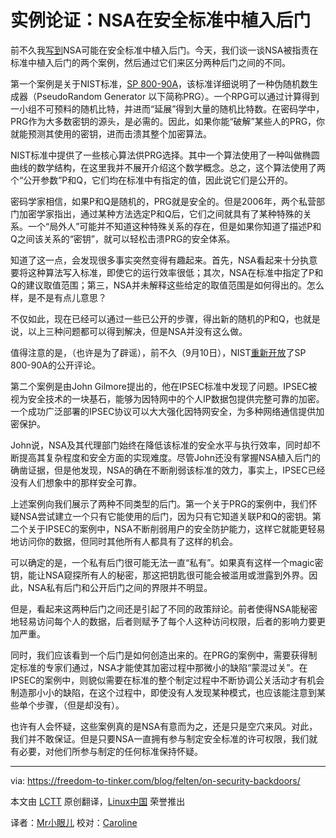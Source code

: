 实例论证：NSA在安全标准中植入后门
=====================

前不久我[写到][1]NSA可能在安全标准中植入后门。今天，我们谈一谈NSA被指责在标准中植入后门的两个案例，然后通过它们来区分两种后门之间的不同。

第一个案例是关于NIST标准，[SP 800-90A][2]，该标准详细说明了一种伪随机数生成器（PseudoRandom Generator 以下简称PRG）。一个RPG可以通过计算得到一小组不可预料的随机比特，并进而“延展”得到大量的随机比特数。在密码学中，PRG作为大多数密钥的源头，是必需的。因此，如果你能“破解”某些人的PRG，你就能预测其使用的密钥，进而击溃其整个加密算法。

NIST标准中提供了一些核心算法供PRG选择。其中一个算法使用了一种叫做椭圆曲线的数学结构，在这里我并不展开介绍这个数学概念。总之，这个算法使用了两个“公开参数”P和Q，它们均在标准中有指定的值，因此说它们是公开的。

密码学家相信，如果P和Q是随机的，PRG就是安全的。但是2006年，两个私营部门加密学家指出，通过某种方法选定P和Q后，它们之间就具有了某种特殊的关系。一个“局外人”可能并不知道这种特殊关系的存在，但是如果你知道了描述P和Q之间该关系的“密钥”，就可以轻松击溃PRG的安全体系。

知道了这一点，会发现很多事实突然变得有趣起来。首先，NSA看起来十分执意要将这种算法写入标准，即使它的运行效率很低；其次，NSA在标准中指定了P和Q的建议取值范围；第三，NSA并未解释这些给定的取值范围是如何得出的。怎么样，是不是有点儿意思？

不仅如此，现在已经可以通过一些已公开的步骤，得出新的随机的P和Q，也就是说，以上三种问题都可以得到解决，但是NSA并没有这么做。

值得注意的是，（也许是为了辟谣），前不久（9月10日），NIST[重新开放][3]了SP 800-90A的公开评论。

第二个案例是由John Gilmore提出的，他在IPSEC标准中发现了问题。IPSEC被视为安全技术的一块基石，能够为因特网中的个人IP数据包提供完整可靠的加密。一个成功广泛部署的IPSEC协议可以大大强化因特网安全，为多种网络通信提供加密保护。

John说，NSA及其代理部门始终在降低该标准的安全水平与执行效率，同时却不断提高其复杂程度和安全方面的实现难度。尽管John还没有掌握NSA植入后门的确凿证据，但是他发现，NSA的确在不断削弱该标准的效力，事实上，IPSEC已经没有人们想象中的那样安全可靠。

上述案例向我们展示了两种不同类型的后门。第一个关于PRG的案例中，我们怀疑NSA尝试建立一个只有它能使用的后门，因为只有它知道关联P和Q的密钥。第二个关于IPSEC的案例中，NSA不断削弱用户的安全防护能力，这样它就能更轻易地访问你的数据，但同时其他所有人都具有了这样的机会。

可以确定的是，一个私有后门很可能无法一直“私有”。如果真有这样一个magic密钥，能让NSA窥探所有人的秘密，那这把钥匙很可能会被滥用或泄露到外界。因此，NSA私有后门和公开后门之间的界限并不明显。

但是，看起来这两种后门之间还是引起了不同的政策辩论。前者使得NSA能秘密地轻易访问每个人的数据，后者则赋予了每个人这种访问权限，后者的影响力要更加严重。

同时，我们应该看到一个后门是如何创造出来的。在PRG的案例中，需要获得制定标准的专家们通过，NSA才能使其加密过程中那微小的缺陷“蒙混过关”。在IPSEC的案例中，则貌似需要在标准的整个制定过程中不断协调公关活动才有机会制造那小小的缺陷，在这个过程中，即使没有人发现某种模式，也应该能注意到某些单个步骤，（但是却没有）。

也许有人会怀疑，这些案例真的是NSA有意而为之，还是只是空穴来风。对此，我们并不敢保证。但是只要NSA一直拥有参与制定安全标准的许可权限，我们就有必要，对他们所参与制定的任何标准保持怀疑。

---

via: https://freedom-to-tinker.com/blog/felten/on-security-backdoors/ 

本文由 [LCTT](https://github.com/LCTT/TranslateProject) 原创翻译，[Linux中国](http://linux.cn/) 荣誉推出

译者：[Mr小眼儿](http://blog.csdn.net/tinyeyeser) 校对：[Caroline](https://github.com/carolinewuyan)


[1]:https://freedom-to-tinker.com/blog/felten/nsa-apparently-undermining-standards-security-confidence/
[2]:http://csrc.nist.gov/publications/drafts/800-90/draft_sp800_90a_rev1.pdf
[3]:http://www.nist.gov/director/cybersecuritystatement-091013.cfm
